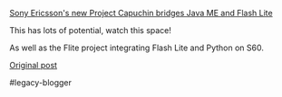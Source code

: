 <!--
date: '2008-05-06'
published: true
slug: 2008-05-sony-ericsson-new-project-capuchin
time_to_read: 5
title: Sony Ericsson&#39;s new Project Capuchin bridges Java ME and Flash Lite
-->

[Sony Ericsson's new Project Capuchin bridges Java ME and Flash Lite](http://developer.sonyericsson.com/site/global/newsandevents/latestnews/newsapr08/p_project_capuchin_announcement.jsp)  
  
  
This has lots of potential, watch this space!   
  
As well as the Flite project integrating Flash Lite and Python on S60.

[Original post](https://ysfk.blogspot.com/2008/05/sony-ericsson-new-project-capuchin.html)

#legacy-blogger 